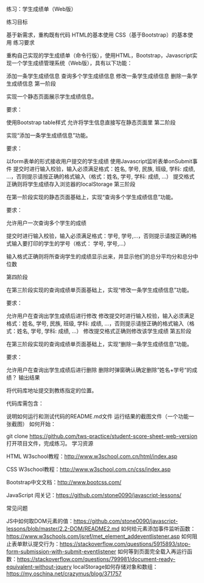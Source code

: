 练习：学生成绩单（Web版）

练习目标

基于新需求，重构既有代码
HTML的基本使用
CSS（基于Bootstrap）的基本使用
练习要求

重构自己实现的学生成绩单（命令行版），使用HTML，Bootstrap，Javascript实现一个学生成绩管理系统（Web版），具有以下功能：

添加一条学生成绩信息
查询多个学生成绩信息
修改一条学生成绩信息
删除一条学生成绩信息
第一阶段

实现一个静态页面展示学生成绩信息。

要求：

使用Bootstrap table样式
允许将学生信息直接写在静态页面里
第二阶段

实现“添加一条学生成绩信息”功能。

要求：

以form表单的形式接收用户提交的学生成绩
使用Javascript监听表单onSubmit事件
提交时进行输入校验，输入必须满足格式：姓名, 学号, 民族, 班级, 学科: 成绩, …，否则提示请按正确的格式输入（格式：姓名, 学号, 学科: 成绩, ...）
提交格式正确则将学生成绩存入浏览器的localStorage
第三阶段

在第一阶段实现的静态页面基础上，实现“查询多个学生成绩信息”功能。

要求：

允许用户一次查询多个学生的成绩

提交时进行输入校验，输入必须满足格式：学号, 学号,...，否则提示请按正确的格式输入要打印的学生的学号（格式： 学号, 学号,…）

输入格式正确则将所查询学生的成绩显示出来，并显示他们的总分平均分和总分中位数

第四阶段

在第三阶段实现的查询成绩单页面基础上，实现“修改一条学生成绩信息”功能。

要求：

允许用户在查询出学生成绩后进行修改
修改提交时进行输入校验，输入必须满足格式：姓名, 学号, 民族, 班级, 学科: 成绩, …，否则提示请按正确的格式输入（格式：姓名, 学号, 学科: 成绩, ...）
修改提交格式正确则修改该学生成绩
第五阶段

在第三阶段实现的查询成绩单页面基础上，实现“删除一条学生成绩信息”功能。

要求：

允许用户在查询出学生成绩后进行删除
删除时弹窗确认确定删除”姓名+学号“的成绩？
输出结果

将代码库地址提交到教练指定的位置。

代码库需包含：

说明如何运行和测试代码的README.md文件
运行结果的截图文件（一个功能一张截图）
如何开始：

git clone https://github.com/tws-practice/student-score-sheet-web-version
打开项目文件，完成练习。
学习资源

HTML W3school教程：http://www.w3school.com.cn/html/index.asp

CSS W3school教程：http://www.w3school.com.cn/css/index.asp

Bootstrap中文文档：http://www.bootcss.com/

JavaScript 闯关记：https://github.com/stone0090/javascript-lessons/

常见问题

JS中如何取DOM元素的值：https://github.com/stone0090/javascript-lessons/blob/master/2.2-DOM/README2.md
如何给元素添加事件监听函数：https://www.w3schools.com/jsref/met_element_addeventlistener.asp
如何阻止表单默认提交行为：https://stackoverflow.com/questions/5915893/stop-form-submission-with-submit-eventlistener
如何等到页面完全载入再运行函数：https://stackoverflow.com/questions/799981/document-ready-equivalent-without-jquery
localStorage如何存储对象和数组：https://my.oschina.net/crazymus/blog/371757
